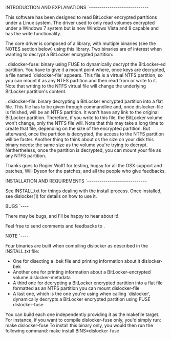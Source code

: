 INTRODUCTION AND EXPLANATIONS
`-----------------------------

This software has been designed to read BitLocker encrypted partitions under a
Linux system. The driver used to only read volumes encrypted under a Windows 7
system but is now Windows Vista and 8 capable and has the write functionality.

The core driver is composed of a library, with multiple binaries (see the NOTES
section below) using this library. Two binaries are of interest when wanting to
decrypt a BitLocker encrypted partition:

. dislocker-fuse: binary using FUSE to dynamically decrypt the BitLocker-ed
partition. You have to give it a mount point where, once keys are decrypted, a
file named `dislocker-file' appears. This file is a virtual NTFS partition, so
you can mount it as any NTFS partition and then read from or write to it. Note
that writing to the NTFS virtual file will change the underlying BitLocker
partition's content.

. dislocker-file: binary decrypting a BitLocker encrypted partition into a flat
file. This file has to be given through commandline and, once dislocker-file is
finished, will be an NTFS partition. It won't have any link to the original
BitLocker partition. Therefore, if you write to this file, the BitLocker volume
won't change, only the NTFS file will. Note that this may take a long time to
create that file, depending on the size of the encrypted partition. But
afterward, once the partition is decrypted, the access to the NTFS partition
will be faster. Another thing to think about os the size on your disk this
binary needs: the same size as the volume you're trying to decrypt.
Nethertheless, once the partition is decrypted, you can mount your file as any
NTFS partition.


Thanks goes to Rogier Wolff for testing, hugsy for all the OSX support and
patches, Will Dyson for the patches, and all the people who give feedbacks.



INSTALLATION AND REQUIREMENTS
`-----------------------------

See INSTALL.txt for things dealing with the install process.
Once installed, see dislocker(1) for details on how to use it.



BUGS
`----

There may be bugs, and I'll be happy to hear about it!

Feel free to send comments and feedbacks to <dislocker __AT__ hsc __DOT__ fr>.



NOTE
`----

Four binaries are built when compiling dislocker as described in the INSTALL.txt
file:
- One for disecting a .bek file and printing information about it
  dislocker-bek
- Another one for printing information about a BitLocker-encrypted volume
  dislocker-metadata
- A third one for decrypting a BitLocker encrypted partition into a flat file
formatted as an NTFS partition you can mount
  dislocker-file
- A last one, which is the one you're using when calling `dislocker',
dynamically decrypts a BitLocker encrypted partition using FUSE
  dislocker-fuse

You can build each one independently providing it as the makefile target. For
instance, if you want to compile dislocker-fuse only, you'd simply run:
  make dislocker-fuse
To install this binary only, you would then run the following command:
  make install BINS=dislocker-fuse

